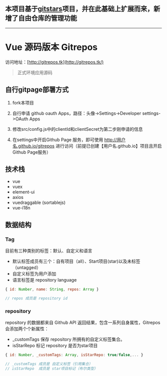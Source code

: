 ## 本项目基于[gitstars](https://github.com/Monine/gitstars)项目，并在此基础上扩展而来，新增了自由仓库的管理功能

---
# Vue 源码版本 Gitrepos

访问地址：[http://gitrepos.tk](http://gitrepos.tk/)

> 正式环境应用源码

## 自行gitpage部署方式

1. fork本项目

2. 自行申请 github oauth Apps，路径：头像->Settings->Developer settings->OAuth Apps

3. 修改src/config.js中的clientId和clientSecret为第二步刚申请的信息

4. 在settings中开启Github Page 服务，即可使用 http://用户名.github.io/gitrepos 进行访问（前提已创建【用户名.github.io】项目且开启Github Page服务）


## 技术栈

- vue
- vuex
- element-ui
- axios
- vuedraggable (sortablejs)
- vue-i18n

## 数据结构

### Tag

目前有三种类别的标签：默认、自定义和语言

- 默认标签成员有三个：自有项目（all）、Start项目(star)以及未标签（untagged）
- 自定义标签为用户添加
- 语言标签是 repository language

``` js
{ id: Number, name: String, repos: Array }

// repos 成员是 repository id
```

### repository

repository 的数据都来自 Github API 返回结果，包含一系列自身属性，Gitrepos 会添加两个个新属性：
- _customTags 保存 repository 所拥有的自定义标签集合。
- isStarRepo 标记 repository 是否为star项目
``` js
{ id: Number, _customTags: Array, isStarRepo: true/false,... }

// _customTags 成员是 自定义标签（引用集合）
// isStarRepo  成员是 star项目标记（布尔类型）
```
